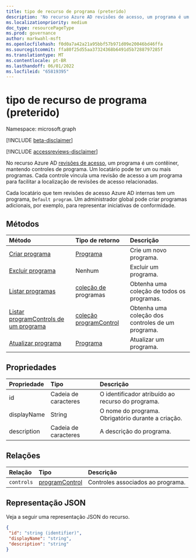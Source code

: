 ```yaml
---
title: tipo de recurso de programa (preterido)
description: 'No recurso Azure AD revisões de acesso, um programa é um contêiner, mantendo controles de programa. Um locatário pode ter um ou mais programas.  Cada controle vincula uma revisão de acesso a um programa para facilitar a localização de revisões de acesso relacionadas.  '
ms.localizationpriority: medium
doc_type: resourcePageType
ms.prod: governance
author: markwahl-msft
ms.openlocfilehash: f0d0a7a42a21a95bbf57b971d09e20046bd46ffa
ms.sourcegitcommit: ffa80f25d55aa37324368b6491d5b7288797285f
ms.translationtype: MT
ms.contentlocale: pt-BR
ms.lasthandoff: 06/01/2022
ms.locfileid: "65819395"
---
```

# <a name="program-resource-type-deprecated"></a>tipo de recurso de programa (preterido)

Namespace: microsoft.graph

[!INCLUDE [beta-disclaimer](../../includes/beta-disclaimer.md)]

[!INCLUDE [accessreviews-disclaimer](../../includes/accessreviews-disclaimer.md)]

No recurso Azure AD [revisões de acesso](accessreviews-root.md), um programa é um contêiner, mantendo controles de programa. Um locatário pode ter um ou mais programas.  Cada controle vincula uma revisão de acesso a um programa para facilitar a localização de revisões de acesso relacionadas.  

Cada locatário que tem revisões de acesso Azure AD internas tem um programa, `Default program`.  Um administrador global pode criar programas adicionais, por exemplo, para representar iniciativas de conformidade. 


## <a name="methods"></a>Métodos

| Método           | Tipo de retorno    |Descrição|
|:---------------|:--------|:----------|
|[Criar programa](../api/program-create.md) |   [Programa](program.md)   |   Crie um novo programa.|
|[Excluir programa](../api/program-delete.md) |   Nenhum   |   Excluir um programa.|
|[Listar programas](../api/program-list.md) |  [coleção de](program.md) programas|   Obtenha uma coleção de todos os programas.|
|[Listar programControls de um programa](../api/program-listcontrols.md) |      [coleção programControl](programcontrol.md)| Obtenha uma coleção dos controles de um programa.|
|[Atualizar programa](../api/program-update.md) |   [Programa](program.md)|  Atualizar um programa.|

## <a name="properties"></a>Propriedades
| Propriedade     | Tipo   |Descrição|
|:---------------|:--------|:----------|
| id                        |Cadeia de caracteres                              |  O identificador atribuído ao recurso do programa.                    |
| displayName               |String                              |  O nome do programa.  Obrigatório durante a criação.                  |
| description               |Cadeia de caracteres                              |  A descrição do programa.           |

## <a name="relationships"></a>Relações
| Relação | Tipo   |Descrição|
|:---------------|:--------|:----------|
| `controls`                  |[programControl](programcontrol.md) | Controles associados ao programa. |

## <a name="json-representation"></a>Representação JSON

Veja a seguir uma representação JSON do recurso.

<!-- {
  "blockType": "resource",
  "optionalProperties": [

  ],
  "keyProperty": "id",
  "@odata.type": "microsoft.graph.program"
}-->

```json
{
 "id": "string (identifier)",
 "displayName": "string",
 "description": "string"
}

```

<!--
{
  "type": "#page.annotation",
  "description": "program resource",
  "keywords": "",
  "section": "documentation",
  "tocPath": "",
  "suppressions": []
}
-->


